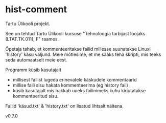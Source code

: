 # hist-comment
Tartu Ülikooli projekt.

See on tehtud Tartu Ülikooli kursuse "Tehnoloogia tarbijast loojaks (LTAT.TK.011), F" raames.

Õpetaja tahab, et kommenteeritakse failid millesse suunatakse
Linuxi 'history' käsu väljund. Meie mõtlesime, et me saaks teha
skripti, mis teeks seda automaatselt meie eest.

Programm küsib kasutajalt
* millisest failist lugeda erinevatele käskudele kommentaarid
* millise faili sisu hakata kommenteerima (eg history fail)
* küsib kasutajalt mis hakkab uueks failinimeks kuhu kirjutatakse kommenteeritud sisu.

Failid 'käsud.txt' & 'history.txt' on lisatud lihtsalt näitena.

v0.7.0
